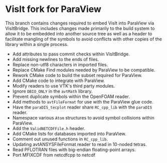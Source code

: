 # VisIt fork for ParaView

This branch contains changes required to embed VisIt into ParaView via
VisItBridge. This includes changes made primarily to the build system to allow
it to be embedded into another source tree as well as a header to facilitate
mangling of the symbols to avoid conflicts with other copies of the library
within a single process.

  * Add attributes to pass commit checks within VisItBridge.
  * Add missing newlines to the ends of files.
  * Replace non-utf8 characters in imported files.
  * Replace CMake Find modules needed by ParaView to be compatible.
  * Rework CMake code to build the subset required for ParaView.
  * Add CMake code to integrate with ParaView.
  * Modify readers to use VTK's third party modules.
  * Ignore `DBIO_ONLY` in the `avtMath` library.
  * Prevent duplicate symbols within the OpenFOAM reader.
  * Add methods to `avtFileFormat` for use with the ParaView glue code.
  * Have the `paraDIS_tecplot` reader share `RC_cpp_lib` with the `paraDIS`
    reader.
  * Namespace various `Atom` structures to avoid symbol collisions within
    ParaView.
  * Add the `ValidNETCDFFile.h` header.
  * Add CMake lists for databases imported into ParaView.
  * Comment out unused functions in `RC_cpp_lib`.
  * Updating avtANSYSFileFormat reader to read in 10-noded tetras.
  * Read PFLOTRAN files with big-endian floating-point arrays.
  * Port MFIXCDF from netcdfcpp to netcdf

